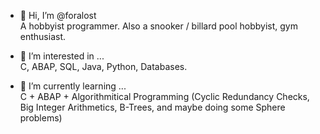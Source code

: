 - 👋 Hi, I’m @foralost <br>
A hobbyist programmer. 
Also a snooker / billard pool hobbyist, gym enthusiast.

- 👀 I’m interested in ... <br>
C, ABAP, SQL, Java, Python, Databases.

- 🌱 I’m currently learning ... <br>
C + ABAP + Algorithmitical Programming (Cyclic Redundancy Checks, Big Integer Arithmetics, B-Trees, and maybe doing some Sphere problems)
<!---
foralost/foralost is a ✨ special ✨ repository because its `README.md` (this file) appears on your GitHub profile.
You can click the Preview link to take a look at your changes.
--->
